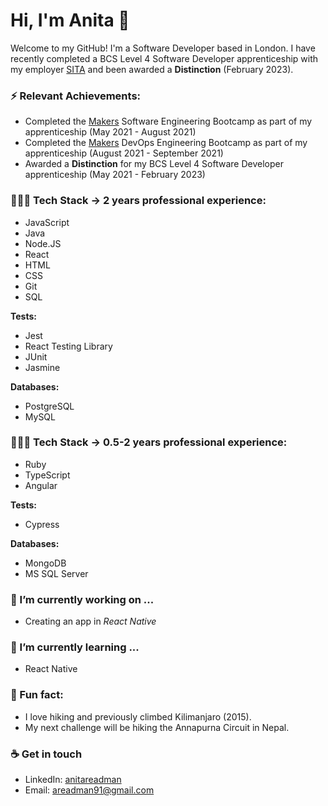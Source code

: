 # Hi, I'm Anita 👋

Welcome to my GitHub!  I'm a Software Developer based in London.  I have recently completed a BCS Level 4 Software Developer apprenticeship with my employer [SITA](https://www.sita.aero) and been awarded a __Distinction__ (February 2023). 

### ⚡️ Relevant Achievements:

   - Completed the [Makers](https://makers.tech/curriculum/) Software Engineering Bootcamp as part of my apprenticeship (May 2021 - August 2021)
   - Completed the [Makers](https://makers.tech/about-us/) DevOps Engineering Bootcamp as part of my apprenticeship (August 2021 - September 2021)
   - Awarded a __Distinction__ for my BCS Level 4 Software Developer apprenticeship (May 2021 - February 2023)

### 👩🏻‍💻 Tech Stack -> 2 years professional experience:
  
  - JavaScript
  - Java
  - Node.JS
  - React 
  - HTML
  - CSS
  - Git
  - SQL
  
  __Tests:__
  - Jest
  - React Testing Library
  - JUnit
  - Jasmine

  __Databases:__
  - PostgreSQL
  - MySQL

### 👩🏻‍💻 Tech Stack -> 0.5-2 years professional experience:

  - Ruby
  - TypeScript
  - Angular

  __Tests:__
  - Cypress

  __Databases:__
  - MongoDB
  - MS SQL Server

### 🔭 I’m currently working on ...

  - Creating an app in _React Native_ 

### 🌱 I’m currently learning ...

  - React Native 

### 👾 Fun fact:

  - I love hiking and previously climbed Kilimanjaro (2015).
  - My next challenge will be hiking the Annapurna Circuit in Nepal.

### ☕️ Get in touch

  - LinkedIn: [anitareadman](https://www.linkedin.com/in/anitareadman/)
  - Email: areadman91@gmail.com
